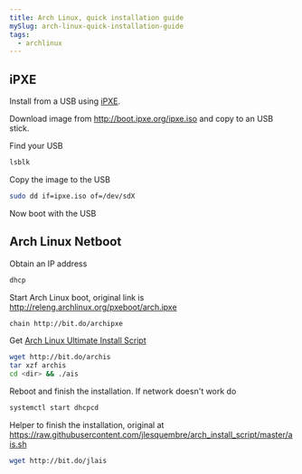 ```yaml
---
title: Arch Linux, quick installation guide
mySlug: arch-linux-quick-installation-guide
tags:
  - archlinux
---
```


## iPXE

Install from a USB using [iPXE](http://ipxe.org/).

Download image from http://boot.ipxe.org/ipxe.iso and copy to an USB stick.

Find your USB

```bash
lsblk
```

Copy the image to the USB

```bash
sudo dd if=ipxe.iso of=/dev/sdX
```

Now boot with the USB

## Arch Linux Netboot

Obtain an IP address

```bash
dhcp
```

Start Arch Linux boot, original link is http://releng.archlinux.org/pxeboot/arch.ipxe

```bash
chain http://bit.do/archipxe
```

Get [Arch Linux Ultimate Install Script](https://github.com/helmuthdu/aui)

```bash
wget http://bit.do/archis
tar xzf archis
cd <dir> && ./ais
```

Reboot and finish the installation. If network doesn't work do

```bash
systemctl start dhcpcd
```

Helper to finish the installation, original at
https://raw.githubusercontent.com/jlesquembre/arch_install_script/master/ais.sh

```bash
wget http://bit.do/jlais
```
